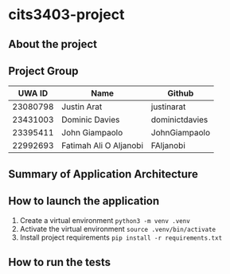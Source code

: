 # cits3403-project

## About the project

## Project Group

| UWA ID   | Name        | Github     |
| -------- | ----------- | ---------- |
| 23080798 | Justin Arat | justinarat |
| 23431003 | Dominic Davies | dominictdavies |
| 23395411  | John Giampaolo | JohnGiampaolo |
| 22992693  | Fatimah Ali O Aljanobi | FAljanobi |

## Summary of Application Architecture

## How to launch the application

1. Create a virtual environment `python3 -m venv .venv`
2. Activate the virtual environment `source .venv/bin/activate`
3. Install project requirements `pip install -r requirements.txt`

## How to run the tests
